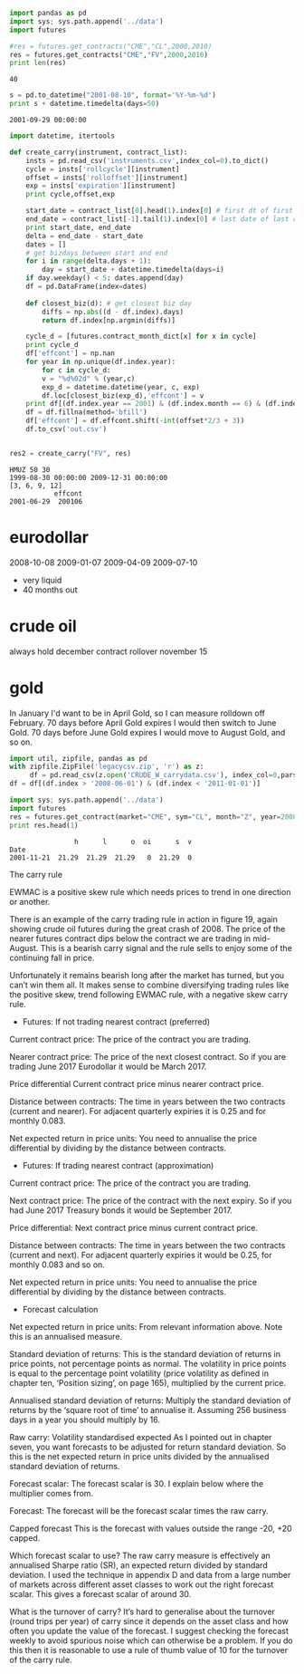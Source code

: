 
```python
import pandas as pd
import sys; sys.path.append('../data')
import futures    
```

```python
#res = futures.get_contracts("CME","CL",2000,2010)
res = futures.get_contracts("CME","FV",2000,2010)
print len(res)
```

```text
40
```

```python
s = pd.to_datetime("2001-08-10", format='%Y-%m-%d')
print s + datetime.timedelta(days=50)
```

```text
2001-09-29 00:00:00
```



```python
import datetime, itertools

def create_carry(instrument, contract_list):
    insts = pd.read_csv('instruments.csv',index_col=0).to_dict()
    cycle = insts['rollcycle'][instrument]
    offset = insts['rolloffset'][instrument]
    exp = insts['expiration'][instrument]
    print cycle,offset,exp

    start_date = contract_list[0].head(1).index[0] # first dt of first contract
    end_date = contract_list[-1].tail(1).index[0] # last date of last contract
    print start_date, end_date
    delta = end_date - start_date
    dates = []
    # get bizdays between start and end
    for i in range(delta.days + 1):
    	day = start_date + datetime.timedelta(days=i)
	if day.weekday() < 5: dates.append(day)
    df = pd.DataFrame(index=dates)
    
    def closest_biz(d): # get closest biz day
    	diffs = np.abs((d - df.index).days)
    	return df.index[np.argmin(diffs)]

    cycle_d = [futures.contract_month_dict[x] for x in cycle]
    print cycle_d
    df['effcont'] = np.nan
    for year in np.unique(df.index.year):
    	for c in cycle_d:
	    v = "%d%02d" % (year,c)
	    exp_d = datetime.datetime(year, c, exp)
	    df.loc[closest_biz(exp_d),'effcont'] = v
    print df[(df.index.year == 2001) & (df.index.month == 6) & (df.index.day==29)]
    df = df.fillna(method='bfill')
    df['effcont'] = df.effcont.shift(-int(offset*2/3 + 3))
    df.to_csv('out.csv')


res2 = create_carry("FV", res)

```

```text
HMUZ 50 30
1999-08-30 00:00:00 2009-12-31 00:00:00
[3, 6, 9, 12]
           effcont
2001-06-29  200106
```












eurodollar
===================
2008-10-08
2009-01-07
2009-04-09
2009-07-10

* very liquid
* 40 months out

crude oil
===============
always hold december contract
rollover november 15

gold
========
In January I'd want to be in April Gold, so I can measure rolldown off
February. 70 days before April Gold expires I would then switch to
June Gold. 70 days before June Gold expires I would move to August
Gold, and so on.



```python
import util, zipfile, pandas as pd
with zipfile.ZipFile('legacycsv.zip', 'r') as z:
     df = pd.read_csv(z.open('CRUDE_W_carrydata.csv'), index_col=0,parse_dates=True )
df = df[(df.index > '2008-06-01') & (df.index < '2011-01-01')]
```

```python
import sys; sys.path.append('../data')
import futures
res = futures.get_contract(market="CME", sym="CL", month="Z", year=2008)
print res.head(1)
```

```text
                h      l      o  oi      s  v
Date                                         
2001-11-21  21.29  21.29  21.29   0  21.29  0
```










The carry rule

EWMAC is a positive skew rule which needs prices to trend in one
direction or another.

There is an example of the carry trading rule in action in figure 19,
again showing crude oil futures during the great crash of 2008. The
price of the nearer futures contract dips below the contract we are
trading in mid-August.  This is a bearish carry signal and the rule
sells to enjoy some of the continuing fall in price.

Unfortunately it remains bearish long after the market has turned, but
you can’t win them all. It makes sense to combine diversifying trading
rules like the positive skew, trend following EWMAC rule, with a
negative skew carry rule.

* Futures: If not trading nearest contract (preferred)

Current contract price: The price of the contract you are trading.

Nearer contract price: The price of the next closest contract. So if
you are trading June 2017 Eurodollar it would be March 2017.

Price differential Current contract price minus nearer contract price.

Distance between contracts: The time in years between the two contracts
(current and nearer). For adjacent quarterly expiries it is 0.25 and
for monthly 0.083.

Net expected return in price units: You need to annualise the price
differential by dividing by the distance between contracts.

* Futures: If trading nearest contract (approximation)

Current contract price: The price of the contract you are trading.

Next contract price: The price of the contract with the next expiry. So
if you had June 2017 Treasury bonds it would be September 2017.

Price differential: Next contract price minus current contract price.

Distance between contracts: The time in years between the two contracts
(current and next). For adjacent quarterly expiries it would be 0.25,
for monthly 0.083 and so on.

Net expected return in price units: You need to annualise the price
differential by dividing by the distance between contracts.

* Forecast calculation

Net expected return in price units: From relevant information
above. Note this is an annualised measure.

Standard deviation of returns: This is the standard deviation of
returns in price points, not percentage points as normal. The
volatility in price points is equal to the percentage point volatility
(price volatility as defined in chapter ten, ‘Position sizing’, on
page 165), multiplied by the current price.

Annualised standard deviation of returns: Multiply the standard
deviation of returns by the ‘square root of time’ to annualise
it. Assuming 256 business days in a year you should multiply by 16.

Raw carry: Volatility standardised expected As I pointed out in
chapter seven, you want forecasts to be adjusted for return standard
deviation. So this is the net expected return in price units divided
by the annualised standard deviation of returns.

Forecast scalar: The forecast scalar is 30. I explain below where the
multiplier comes from.

Forecast: The forecast will be the forecast scalar times the raw
carry.

Capped forecast This is the forecast with values outside the range
-20, +20 capped.
 
Which forecast scalar to use?
The raw carry measure is effectively an annualised Sharpe ratio (SR),
an expected return divided by standard deviation. I used the technique
in appendix D and data from a large number of markets across different
asset classes to work out the right forecast scalar. This gives a
forecast scalar of around 30.

What is the turnover of carry?
It’s hard to generalise about the turnover (round trips per year) of
carry since it depends on the asset class and how often you update the
value of the forecast. I suggest checking the forecast weekly to avoid
spurious noise which can otherwise be a problem. If you do this then
it is reasonable to use a rule of thumb value of 10 for the turnover
of the carry rule.
 
 

